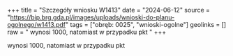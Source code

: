 +++
title = "Szczegóły wniosku W1413"
date = "2024-06-12"
source = "https://bip.brg.gda.pl/images/uploads/wnioski-do-planu-ogolnego/w1413.pdf"
tags = ["obręb: 0025", "wnioski-ogolne"]
geolinks = []
raw = " wynosi 1000, natomiast w przypadku pkt "
+++

 wynosi 1000, natomiast w przypadku pkt 


